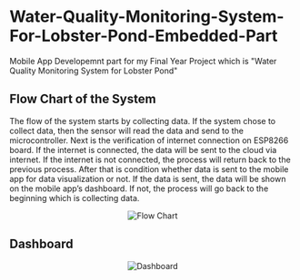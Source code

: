# Water-Quality-Monitoring-System-For-Lobster-Pond-Embedded-Part
Mobile App Developemnt part for my Final Year Project which is "Water Quality Monitoring System for Lobster Pond"

## Flow Chart of the System
The flow of the system starts by collecting data. If the system chose to collect data, then 
the sensor will read the data and send to the microcontroller. Next is the verification 
of internet connection on ESP8266 board. If the internet is connected, the data will be 
sent to the cloud via internet. If the internet is not connected, the process will return 
back to the previous process. After that is condition whether data is sent to the mobile 
app for data visualization or not. If the data is sent, the data will be shown on the 
mobile app’s dashboard. If not, the process will go back to the beginning which is 
collecting data.

<div align="center">
  <img src="https://i.ibb.co/fCP3PRw/Screenshot-2023-09-04-004343.png" alt="Flow Chart">
</div>

## Dashboard

<div align="center">
  <img src="https://i.ibb.co/F6P313f/Screenshot-20230304-124629.png" alt="Dashboard">
</div>
